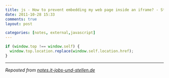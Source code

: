 ```yaml
---
title: js - How to prevent embedding my web page inside an iframe? - Stack Overflow
date: 2011-10-28 15:33
comments: true
layout: post

categories: [notes, external,javascript]
---
```



```javascript
if (window.top !== window.self) {
  window.top.location.replace(window.self.location.href);
}
```


---
<i>Reposted from <a href='http://notes.it-jobs-und-stellen.de/notes/25' rel='canonical'>notes.it-jobs-und-stellen.de</a></i>

